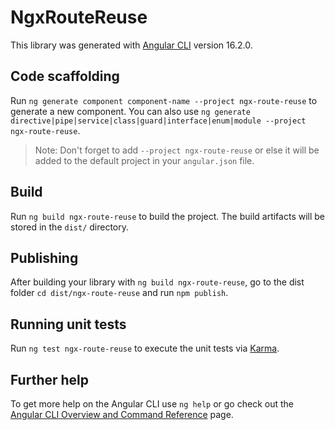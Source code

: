 # NgxRouteReuse

This library was generated with [Angular CLI](https://github.com/angular/angular-cli) version 16.2.0.

## Code scaffolding

Run `ng generate component component-name --project ngx-route-reuse` to generate a new component. You can also use `ng generate directive|pipe|service|class|guard|interface|enum|module --project ngx-route-reuse`.
> Note: Don't forget to add `--project ngx-route-reuse` or else it will be added to the default project in your `angular.json` file. 

## Build

Run `ng build ngx-route-reuse` to build the project. The build artifacts will be stored in the `dist/` directory.

## Publishing

After building your library with `ng build ngx-route-reuse`, go to the dist folder `cd dist/ngx-route-reuse` and run `npm publish`.

## Running unit tests

Run `ng test ngx-route-reuse` to execute the unit tests via [Karma](https://karma-runner.github.io).

## Further help

To get more help on the Angular CLI use `ng help` or go check out the [Angular CLI Overview and Command Reference](https://angular.io/cli) page.
